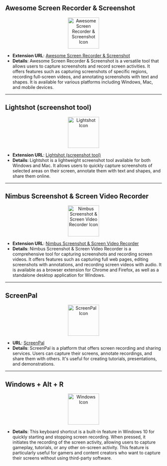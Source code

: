 ## Awesome Screen Recorder & Screenshot

<div align="center">
    <img src="https://img.icons8.com/dusk/452/video-editing.png" alt="Awesome Screen Recorder & Screenshot Icon" width="100px"/>
</div>

- **Extension URL**: [Awesome Screen Recorder & Screenshot](https://chromewebstore.google.com/detail/awesome-screen-recorder-s/nlipoenfbbikpbjkfpfillcgkoblgpmj?pli=1)
- **Details**: Awesome Screen Recorder & Screenshot is a versatile tool that allows users to capture screenshots and record screen activities. It offers features such as capturing screenshots of specific regions, recording full-screen videos, and annotating screenshots with text and shapes. It is available for various platforms including Windows, Mac, and mobile devices.

---

## Lightshot (screenshot tool)

<div align="center">
    <img src="https://img.icons8.com/dusk/452/camera.png" alt="Lightshot Icon" width="100px"/>
</div>

- **Extension URL**: [Lightshot (screenshot tool)](https://chromewebstore.google.com/detail/lightshot-screenshot-tool/mbniclmhobmnbdlbpiphghaielnnpgdp)
- **Details**: Lightshot is a lightweight screenshot tool available for both Windows and Mac. It allows users to quickly capture screenshots of selected areas on their screen, annotate them with text and shapes, and share them online.

---

## Nimbus Screenshot & Screen Video Recorder

<div align="center">
    <img src="https://img.icons8.com/dusk/452/camera.png" alt="Nimbus Screenshot & Screen Video Recorder Icon" width="100px"/>
</div>

- **Extension URL**: [Nimbus Screenshot & Screen Video Recorder](https://chromewebstore.google.com/detail/nimbus-screenshot-screen/bpconcjcammlapcogcnnelfmaeghhagj)
- **Details**: Nimbus Screenshot & Screen Video Recorder is a comprehensive tool for capturing screenshots and recording screen videos. It offers features such as capturing full web pages, editing screenshots with annotations, and recording screen videos with audio. It is available as a browser extension for Chrome and Firefox, as well as a standalone desktop application for Windows.

---

## ScreenPal

<div align="center">
    <img src="https://img.icons8.com/dusk/452/camera-on.png" alt="ScreenPal Icon" width="100px"/>
</div>

- **URL**: [ScreenPal](https://screenpal.com)
- **Details**: ScreenPal is a platform that offers screen recording and sharing services. Users can capture their screens, annotate recordings, and share them with others. It's useful for creating tutorials, presentations, and demonstrations.

---

## Windows + Alt + R

<div align="center">
    <img src="https://img.icons8.com/dusk/452/windows-logo.png" alt="Windows Icon" width="100px"/>
</div>

- **Details**: This keyboard shortcut is a built-in feature in Windows 10 for quickly starting and stopping screen recording. When pressed, it initiates the recording of the screen activity, allowing users to capture gameplay, tutorials, or any other on-screen activity. This feature is particularly useful for gamers and content creators who want to capture their screens without using third-party software.
